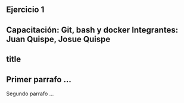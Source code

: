 ## Ejercicio 1
Capacitación: Git, bash y docker
Integrantes:
Juan Quispe, 
Josue Quispe
---
## title
Primer parrafo ...
---
Segundo parrafo ...